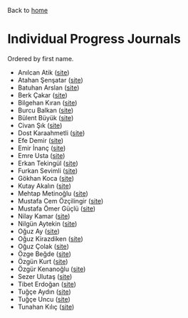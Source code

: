 Back to [home](https://pjournal.github.io)

# Individual Progress Journals

Ordered by first name.

+ Anılcan Atik ([site](https://pjournal.github.io/mef03-Anilcana/))
+ Atahan Şenşatar ([site](https://pjournal.github.io/mef03-atahan01/))
+ Batuhan Arslan ([site](https://pjournal.github.io/mef03-arslnbatu/))
+ Berk Çakar ([site](https://pjournal.github.io/mef03-cakarb/))
+ Bilgehan Kıran ([site](https://pjournal.github.io/mef03-bilgehankiran/))
+ Burcu Balkan ([site](https://pjournal.github.io/mef03-balkanburcu/))
+ Bülent Büyük ([site](https://pjournal.github.io/mef03-BulentBuyuk/))
+ Civan Şık ([site](https://pjournal.github.io/mef03-scivan/))
+ Dost Karaahmetli ([site](https://pjournal.github.io/mef03-karaahmetlid/))
+ Efe Demir ([site](https://pjournal.github.io/mef03-Demirefe91/))
+ Emir İnanç ([site](https://pjournal.github.io/mef03-emirinanc/))
+ Emre Usta ([site](https://pjournal.github.io/mef03-emreusta/))
+ Erkan Tekingül ([site](https://pjournal.github.io/mef03-tekingule/))
+ Furkan Sevimli ([site](https://pjournal.github.io/mef03-FurkanSevimli/))
+ Gökhan Koca ([site](https://pjournal.github.io/mef03-gokhankoca/))
+ Kutay Akalın ([site](https://pjournal.github.io/mef03-KutayAkalin/))
+ Mehtap Metinoğlu ([site](https://pjournal.github.io/mef03-mehtapmetinoglu/))
+ Mustafa Cem Özçilingir ([site](https://pjournal.github.io/mef03-mclngr/))
+ Mustafa Ömer Güçlü ([site](https://pjournal.github.io/mef03-MustafaOmerGuclu/))
+ Nilay Kamar ([site](https://pjournal.github.io/mef03-kamarn/))
+ Nilgün Aytekin ([site](https://pjournal.github.io/mef03-Nilgun/))
+ Oğuz Ay ([site](https://pjournal.github.io/mef03-oguzayy/))
+ Oğuz Kirazdiken ([site](https://pjournal.github.io/mef03-oguzkirazdiken/))
+ Oğuz Çolak ([site](https://pjournal.github.io/mef03-oguzcolak/))
+ Özge Beğde ([site](https://pjournal.github.io/mef03-OzgeBegde/))
+ Özgün Kurt ([site](https://pjournal.github.io/mef03-Ozgunkrt/))
+ Özgür Kenanoğlu ([site](https://pjournal.github.io/mef03-ozgurken/))
+ Sezer Ulutaş ([site](https://pjournal.github.io/mef03-SezerUlutas/))
+ Tibet Erdoğan ([site](https://pjournal.github.io/mef03-tibeterdogan/))
+ Tuğçe Aydın ([site](https://pjournal.github.io/mef03-tugceaydin/))
+ Tuğçe Uncu ([site](https://pjournal.github.io/mef03-tugceu/))
+ Tunahan Kılıç ([site](https://pjournal.github.io/mef03-tunahankilic/))
